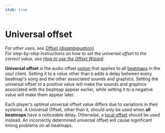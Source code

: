 ```yaml
---
stub: true
---
```


# Universal offset

*For other uses, see [Offset (disambiguation)](/wiki/Disambiguation/Offset).*\
*For step-by-step instructions on how to set the universal offset to the correct value, see [How to use the Offset Wizard](/wiki/Guides/How_to_Use_the_Offset_Wizard).*

**Universal offset** is the audio offset [option](/wiki/Client/Options) that applies to all [beatmaps](/wiki/Beatmap) in the osu! client. Setting it to a value other than `0` adds a delay between every beatmap's song and the other associated sounds and graphics. Setting the universal offset to a positive value will make the sounds and graphics associated with the beatmap appear earlier, while setting it to a negative value will make them appear later.

Each player's optimal universal offset value differs due to variations in their systems. A Universal Offset, other than `0`, should only be used when **all beatmaps** have a noticeable delay. Otherwise, a [local offset](/wiki/Glossary/Local_song_offset) should be used instead. An incorrectly determined universal offset will cause significant timing problems on all beatmaps.
